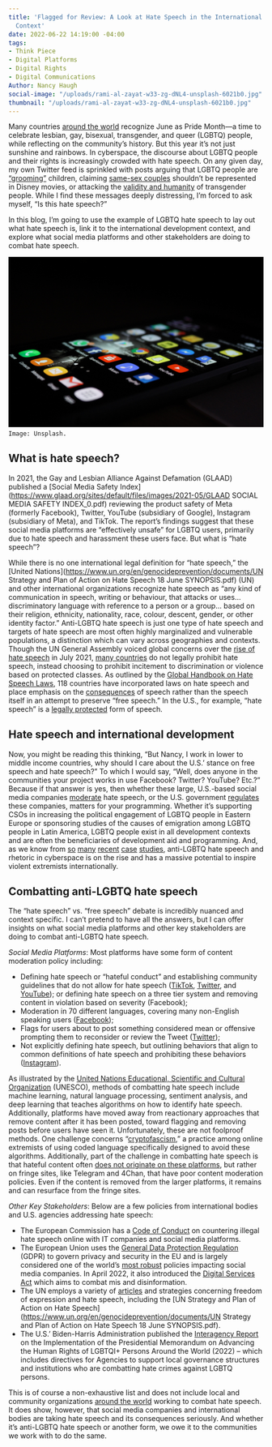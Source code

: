 ```yaml
---
title: 'Flagged for Review: A Look at Hate Speech in the International Development
  Context'
date: 2022-06-22 14:19:00 -04:00
tags:
- Think Piece
- Digital Platforms
- Digital Rights
- Digital Communications
Author: Nancy Haugh
social-image: "/uploads/rami-al-zayat-w33-zg-dNL4-unsplash-6021b0.jpg"
thumbnail: "/uploads/rami-al-zayat-w33-zg-dNL4-unsplash-6021b0.jpg"
---
```


Many countries [around the world](https://www.globesmart.com/blog/celebrating-lgbt-pride-around-the-world-things-to-know/) recognize June as Pride Month—a time to celebrate lesbian, gay, bisexual, transgender, and queer (LGBTQ) people, while reflecting on the community’s history. But this year it’s not just sunshine and rainbows. In cyberspace, the discourse about LGBTQ people and their rights is increasingly crowded with hate speech. On any given day, my own Twitter feed is sprinkled with posts arguing that LGBTQ people are [“grooming”](https://www.npr.org/2022/05/11/1096623939/accusations-grooming-political-attack-homophobic-origins) children, claiming [same-sex couples](https://twitter.com/benshapiro/status/1536667667150651392?s=21) shouldn’t be represented in Disney movies, or attacking the [validity and humanity](https://www.nbcnews.com/tech/tech-news/anti-lgbtq-threats-orchestrated-on-internet-shut-down-events-rcna33955) of transgender people. While I find these messages deeply distressing, I’m forced to ask myself, “Is this hate speech?” 

In this blog, I’m going to use the example of LGBTQ hate speech to lay out what hate speech is, link it to the international development context, and explore what social media platforms and other stakeholders are doing to combat hate speech. 

![rami-al-zayat-w33-zg-dNL4-unsplash-6021b0.jpg](/uploads/rami-al-zayat-w33-zg-dNL4-unsplash-6021b0.jpg) `Image: Unsplash.`

<!--more--> 

## What is hate speech?
In 2021, the Gay and Lesbian Alliance Against Defamation (GLAAD) published a [Social Media Safety Index](https://www.glaad.org/sites/default/files/images/2021-05/GLAAD SOCIAL MEDIA SAFETY INDEX_0.pdf) reviewing the product safety of Meta (formerly Facebook), Twitter, YouTube (subsidiary of Google), Instagram (subsidiary of Meta), and TikTok. The report’s findings suggest that these social media platforms are “effectively unsafe” for LGBTQ users, primarily due to hate speech and harassment these users face. But what is “hate speech”? 

While there is no one international legal definition for “hate speech,” the [United Nations](https://www.un.org/en/genocideprevention/documents/UN Strategy and Plan of Action on Hate Speech 18 June SYNOPSIS.pdf) (UN) and other international organizations recognize hate speech as “any kind of communication in speech, writing or behaviour, that attacks or uses… discriminatory language with reference to a person or a group… based on their religion, ethnicity, nationality, race, colour, descent, gender, or other identity factor.” Anti-LGBTQ hate speech is just one type of hate speech and targets of hate speech are most often highly marginalized and vulnerable populations, a distinction which can vary across geographies and contexts. Though the UN General Assembly voiced global concerns over the [rise of hate speech](https://www.un.org/en/observances/countering-hate-speech) in July 2021, [many countries](https://aceproject.org/main/english/me/mec03d01.htm) do not legally prohibit hate speech, instead choosing to prohibit incitement to discrimination or violence based on protected classes. As outlined by the [Global Handbook on Hate Speech Laws](https://futurefreespeech.com/global-handbook-on-hate-speech-laws/), 118 countries have incorporated laws on hate speech and place emphasis on the [consequences](https://www.coe.int/en/web/european-commission-against-racism-and-intolerance/hate-speech-and-violence) of speech rather than the speech itself in an attempt to preserve “free speech.” In the U.S., for example, “hate speech” is a [legally protected](https://www.law.cornell.edu/supct/html/09-751.ZS.html) form of speech. 

## Hate speech and international development
Now, you might be reading this thinking, “But Nancy, I work in lower to middle income countries, why should I care about the U.S.’ stance on free speech and hate speech?” To which I would say, “Well, does anyone in the communities your project works in use Facebook? Twitter? YouTube? Etc.?” Because if that answer is yes, then whether these large, U.S.-based social media companies [moderate](https://futurefreespeech.com/global-handbook-on-hate-speech-laws/) hate speech, or the U.S. government [regulates](https://techcrunch.com/2020/10/19/who-regulates-social-media/) these companies, matters for your programming. Whether it’s supporting CSOs in increasing the political engagement of LGBTQ people in Eastern Europe or sponsoring studies of the causes of emigration among LGBTQ people in Latin America, LGBTQ people exist in all development contexts and are often the beneficiaries of development aid and programming. And, as we know from [so](https://www.isdglobal.org/digital_dispatches/anti-trans-hatred-against-athletes-highlights-policy-failures-facebook-twitter/) [many](https://www.ilga-europe.org/blog/anti-lgbti-attacks-your-country/) [recent](https://apnews.com/article/crime-arrests-riots-race-and-ethnicity-religion-a22a3e11521dfd398778d4820f484c50) [case](https://www.ilga-europe.org/blog/charting-sharp-rise-anti-lgbti-hate-speech-across-europe/) [studies](https://www.washingtonpost.com/national-security/2022/06/17/lgbtq-pride-violence/), anti-LGBTQ hate speech and rhetoric in cyberspace is on the rise and has a massive potential to inspire violent extremists internationally.     

## Combatting anti-LGBTQ hate speech
The “hate speech” vs. “free speech” debate is incredibly nuanced and context specific. I can’t pretend to have all the answers, but I can offer insights on what social media platforms and other key stakeholders are doing to combat anti-LGBTQ hate speech. 

*Social Media Platforms*: Most platforms have some form of content moderation policy including:
* Defining hate speech or “hateful conduct” and establishing community guidelines that do not allow for hate speech ([TikTok](https://www.tiktok.com/community-guidelines?lang=en), [Twitter](https://help.twitter.com/en/rules-and-policies/hateful-conduct-policy), and [YouTube](https://support.google.com/youtube/answer/2801939?hl=en)); or defining hate speech on a three tier system and removing content in violation based on severity (Facebook); 
* Moderation in 70 different languages, covering many non-English speaking users ([Facebook](https://www.wired.com/story/facebooks-global-reach-exceeds-linguistic-grasp/));
* Flags for users about to post something considered mean or offensive prompting them to reconsider or review the Tweet ([Twitter](https://www.npr.org/2021/05/06/994138707/want-to-send-a-mean-tweet-twitters-new-feature-wants-you-to-think-again));
* Not explicitly defining hate speech, but outlining behaviors that align to common definitions of hate speech and prohibiting these behaviors ([Instagram](https://upleap.com/blog/instagram-community-guidelines/)).

As illustrated by the [United Nations Educational, Scientific and Cultural Organization](https://unesdoc.unesco.org/ark:/48223/pf0000379177) (UNESCO), methods of combatting hate speech include machine learning, natural language processing, sentiment analysis, and deep learning that teaches algorithms on how to identify hate speech. Additionally, platforms have moved away from reactionary approaches that remove content after it has been posted, toward flagging and removing posts before users have seen it. Unfortunately, these are not foolproof methods. One challenge concerns “[cryptofascism](https://icct.nl/publication/swiping-right-the-allure-of-hyper-masculinity-and-cryptofascism-for-men-who-join-the-proud-boys/),” a practice among online extremists of using coded language specifically designed to avoid these algorithms. Additionally, part of the challenge in combatting hate speech is that hateful content often [does not originate on these platforms](https://www.nytimes.com/2022/06/01/technology/fringe-mainstream-social-media.html), but rather on fringe sites, like Telegram and 4Chan, that have poor content moderation policies. Even if the content is removed from the larger platforms, it remains and can resurface from the fringe sites. 

*Other Key Stakeholders*: Below are a few policies from international bodies and U.S. agencies addressing hate speech:
* The European Commission has a [Code of Conduct](https://ec.europa.eu/info/policies/justice-and-fundamental-rights/combatting-discrimination/racism-and-xenophobia/eu-code-conduct-countering-illegal-hate-speech-online_en) on countering illegal hate speech online with IT companies and social media platforms. 
* The European Union uses the [General Data Protection Regulation](https://gdpr.eu/what-is-gdpr/) (GDPR) to govern privacy and security in the EU and is largely considered one of the world’s [most robust](https://scholarship.law.vanderbilt.edu/cgi/viewcontent.cgi?article=1564&context=jetlaw) policies impacting social media companies. In April 2022, it also introduced the [Digital Services Act](https://www.nytimes.com/2022/04/22/technology/european-union-social-media-law.html) which aims to combat mis and disinformation.   
* The UN employs a variety of [articles](https://dig.watch/topics/freedom-expression) and strategies concerning freedom of expression and hate speech, including the [UN Strategy and Plan of Action on Hate Speech](https://www.un.org/en/genocideprevention/documents/UN Strategy and Plan of Action on Hate Speech 18 June SYNOPSIS.pdf).  
* The U.S.’ Biden-Harris Administration published the [Interagency Report](https://www.state.gov/wp-content/uploads/2022/04/Interagency-Report-on-the-Implementation-of-the-Presidential-Memorandum-on-Advancing-the-Human-Rights-of-Lesbian-Gay-Bisexual-Transgender-Queer-and-Intersex-Persons-Around-the-World-2022.pdf) on the Implementation of the Presidential Memorandum on Advancing the Human Rights of LGBTQI+ Persons Around the World (2022) – which includes directives for Agencies to support local governance structures and institutions who are combatting hate crimes against LGBTQ persons. 

This is of course a non-exhaustive list and does not include local and community organizations [around the world](https://theconversation.com/lessons-from-the-global-south-on-how-to-counter-harmful-information-180686) working to combat hate speech. It does show, however, that social media companies and international bodies are taking hate speech and its consequences seriously. And whether it’s anti-LGBTQ hate speech or another form, we owe it to the communities we work with to do the same.  